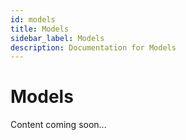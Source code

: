 ```yaml
---
id: models
title: Models
sidebar_label: Models
description: Documentation for Models
---
```


# Models

Content coming soon...
